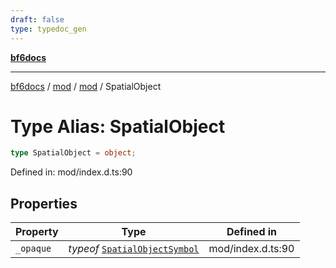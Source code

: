 ```yaml
---
draft: false
type: typedoc_gen
---
```


[**bf6docs**](../../../_index.md)

***

[bf6docs](../../../_index.md) / [mod](../../_index.md) / [mod](../_index.md) / SpatialObject

# Type Alias: SpatialObject

```ts
type SpatialObject = object;
```

Defined in: mod/index.d.ts:90

## Properties

| Property | Type | Defined in |
| ------ | ------ | ------ |
| <a id="_opaque"></a> `_opaque` | *typeof* [`SpatialObjectSymbol`](../SpatialObjectSymbol/_index.md) | mod/index.d.ts:90 |
